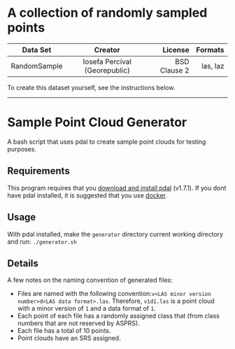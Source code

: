 # A collection of randomly sampled points

| Data Set      | Creator                             | License        | Formats           |
| --------------|:-----------------------------------:| --------------:| -----------------:|
| RandomSample  | Iosefa Percival (Georepublic)       | BSD Clause 2   | las, laz          |

To create this dataset yourself, see the instructions below.

---

# Sample Point Cloud Generator

A bash script that uses pdal to create sample point clouds for testing purposes.

## Requirements

This program requires that you [download and install pdal](https://pdal.io/download.html) (v1.7.1). If you dont have pdal installed, it is suggested that you use [docker](https://pdal.io/quickstart.html).

## Usage

With pdal installed, make the `generator` directory current working directory and run: `./generator.sh`

## Details

A few notes on the naming convention of generated files:

- Files are named with the following convention:`v<LAS minor version number>d<LAS data format>.las`. Therefore, `v1d1.las` is a point cloud with a minor version of `1` and a data format of `1`.
- Each point of each file has a randomly assigned class that (from class numbers that are not reserved by ASPRS).
- Each file has a total of 10 points.
- Point clouds have an SRS assigned.
